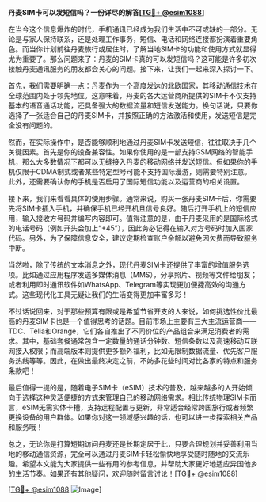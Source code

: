 **丹麦SIM卡可以发短信吗？一份详尽的解答[[TG💪+ @esim1088](https://t.me/s/esim1088)]**

在当今这个信息爆炸的时代，手机通讯已经成为我们生活中不可或缺的一部分。无论是与家人保持联系，还是处理工作事务，短信、电话和网络连接都扮演着重要角色。而当你计划前往丹麦旅行或居住时，了解当地SIM卡的功能和使用方式就显得尤为重要了。那么问题来了：丹麦的SIM卡真的可以发短信吗？这可能是许多初次接触丹麦通讯服务的朋友都会关心的问题。接下来，让我们一起来深入探讨一下。

首先，我们需要明确一点：丹麦作为一个高度发达的北欧国家，其移动通信技术在全球范围内处于领先地位。这意味着，丹麦的各大运营商所提供的SIM卡不仅支持基本的语音通话功能，还具备强大的数据流量和短信发送能力。换句话说，只要你选择了一张适合自己的丹麦SIM卡，并按照正确的方法激活和使用，发送短信是完全没有问题的。

然而，在实际操作中，是否能够顺利地通过丹麦SIM卡发送短信，往往取决于几个关键因素。首先是你的设备兼容性。如果你使用的是一部支持GSM网络的智能手机，那么大多数情况下都可以无缝接入丹麦的移动网络并发送短信。但如果你的手机仅限于CDMA制式或者某些特定型号可能不支持国际漫游，则需要特别注意。此外，还需要确认你的手机是否启用了国际短信功能以及运营商的相关设置。

接下来，我们来看看具体的使用步骤。通常来说，购买一张丹麦SIM卡后，你需要先将SIM卡插入手机，并确保手机已经开机且信号良好。随后打开手机上的短信应用，输入接收方号码并编写内容即可。值得注意的是，由于丹麦采用的是国际格式的电话号码（例如开头会加上“+45”），因此务必记得在输入对方号码时加入国家代码。另外，为了保障信息安全，建议定期检查账户余额以避免因欠费而导致服务中断。

当然啦，除了传统的文本消息之外，现代丹麦SIM卡还提供了丰富的增值服务选项。比如通过应用程序发送多媒体消息（MMS），分享照片、视频等文件给朋友；或者利用即时通讯软件如WhatsApp、Telegram等实现更加便捷高效的沟通方式。这些现代化工具无疑让我们的生活变得更加丰富多彩！

不过话说回来，对于那些预算有限或是希望节省开支的人来说，如何挑选性价比最高的丹麦SIM卡也是一个值得思考的话题。目前市场上主要有三大主流运营商——TDC、Telia和Orange，它们各自推出了不同价位的产品组合来满足消费者的需求。其中，基础套餐通常包含一定数量的通话分钟数、短信条数以及高速移动互联网接入权限；而高端版本则提供更多额外福利，比如无限制数据流量、优先客户服务热线等等。因此，在做出最终决定之前，不妨多花些时间对比各家的特点和服务条款吧！

最后值得一提的是，随着电子SIM卡（eSIM）技术的普及，越来越多的人开始倾向于选择这种灵活便捷的方式来管理自己的移动网络需求。相比传统物理SIM卡而言，eSIM无需实体卡槽，支持远程配置与更新，非常适合经常跨国旅行或者频繁更换设备的用户群体。如果你对这一领域感兴趣的话，也可以进一步探索相关产品和服务哦！

总之，无论你是打算短期访问丹麦还是长期定居于此，只要合理规划并妥善利用当地的移动通信资源，完全可以通过丹麦SIM卡轻松愉快地享受随时随地的交流乐趣。希望本文能为大家提供一些有用的参考信息，并帮助大家更好地适应异国他乡的生活节奏。如果还有其他疑问，欢迎随时留言讨论！[[TG💪+ @esim1088](https://t.me/s/esim1088)]

[[TG💪+ @esim1088](https://t.me/s/esim1088) ![Image](https://i.postimg.cc/4NQfJmqS/Snipaste-2025-05-13-00-14-12.png)]